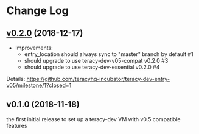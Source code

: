 # Change Log


## [v0.2.0][] (2018-12-17)

- Improvements:
  + entry_location should always sync to "master" branch by default #1
  + should upgrade to use teracy-dev-v05-compat v0.2.0 #3
  + should upgrade to use teracy-dev-essential v0.2.0 #4


Details: https://github.com/teracyhq-incubator/teracy-dev-entry-v05/milestone/1?closed=1


## v0.1.0 (2018-11-18)


the first initial release to set up a teracy-dev VM with v0.5 compatible features


[v0.2.0]: https://github.com/teracyhq-incubator/teracy-dev-entry-v05/milestone/1?closed=1

